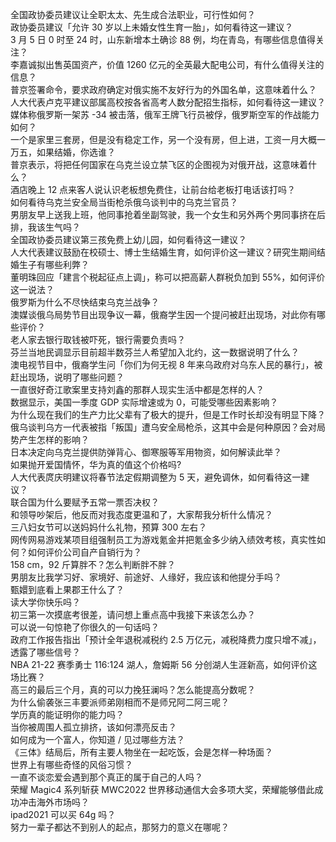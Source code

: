 全国政协委员建议让全职太太、先生成合法职业，可行性如何？  
政协委员建议「允许 30 岁以上未婚女性生育一胎」，如何看待这一建议？  
3 月 5 日 0 时至 24 时，山东新增本土确诊 88 例，均在青岛，有哪些信息值得关注？  
李嘉诚拟出售英国资产，价值 1260 亿元的全英最大配电公司，有什么值得关注的信息？  
普京签署命令，要求政府确定对俄实施不友好行为的外国名单，这意味着什么？  
人大代表卢克平建议部属高校按各省高考人数分配招生指标，如何看待这一建议？  
媒体称俄罗斯一架苏 -34 被击落，俄军王牌飞行员被俘，俄罗斯空军的作战能力如何？  
一个是家里三套房，但是没有稳定工作，另一个没有房，但上进，工资一月大概一万五，如果结婚，你选谁？  
普京表示，将把任何国家在乌克兰设立禁飞区的企图视为对俄开战，这意味着什么？  
酒店晚上 12 点来客人说认识老板想免费住，让前台给老板打电话该打吗？  
如何看待乌克兰安全局当街枪杀俄乌谈判中的乌克兰官员？  
男朋友早上送我上班，他同事抢着坐副驾驶，我一个女生和另外两个男同事挤在后排，我该生气吗？  
全国政协委员建议第三孩免费上幼儿园，如何看待这一建议？  
人大代表建议鼓励在校硕士、博士生结婚生育，如何评价这一建议？研究生期间结婚生子有哪些利弊？  
董明珠回应「建言个税起征点上调」，称可以把高薪人群税负加到 55%，如何评价这一说法？  
俄罗斯为什么不尽快结束乌克兰战争？  
澳媒谈俄乌局势节目出现争议一幕，俄裔学生因一个提问被赶出现场，对此你有哪些评价？  
老人家去银行取钱被吓死，银行需要负责吗？  
芬兰当地民调显示目前超半数芬兰人希望加入北约，这一数据说明了什么？  
澳电视节目中，俄裔学生问「你们为何无视 8 年来乌政府对乌东人民的暴行」，被赶出现场，说明了哪些问题？  
一直很好奇江歌案里支持刘鑫的那群人现实生活中都是怎样的人？  
数据显示，美国一季度 GDP 实际增速或为 0，可能受哪些因素影响？  
为什么现在我们的生产力比父辈有了极大的提升，但是工作时长却没有明显下降？  
俄乌谈判乌方一代表被指「叛国」遭乌安全局枪杀，这其中会是何种原因？会对局势产生怎样的影响？  
日本决定向乌克兰提供防弹背心、御寒服等军用物资，如何解读此举？  
如果抛开爱国情怀，华为真的值这个价格吗?  
人大代表庹庆明建议将春节法定假期调整为 5 天，避免调休，如何看待这一建议？  
联合国为什么要赋予五常一票否决权？  
和领导吵架后，他反而对我态度更温和了，大家帮我分析什么情况？  
三八妇女节可以送妈妈什么礼物，预算 300 左右？  
网传网易游戏某项目组强制员工为游戏氪金并把氪金多少纳入绩效考核，真实性如何？如何评价公司自产自销行为？  
158 cm，92 斤算胖不？怎么判断胖不胖？  
男朋友比我学习好、家境好、前途好、人缘好，我应该和他提分手吗？  
甄嬛到底看上果郡王什么了？  
读大学你快乐吗？  
初三第一次摸底考很差，请问想上重点高中我接下来该怎么办？  
可以说一句惊艳了你很久的一句话吗？  
政府工作报告指出「预计全年退税减税约 2.5 万亿元，减税降费力度只增不减」，透露了哪些信号？  
NBA 21-22 赛季勇士 116:124 湖人，詹姆斯 56 分创湖人生涯新高，如何评价这场比赛？  
高三的最后三个月，真的可以力挽狂澜吗？怎么能提高分数呢？  
为什么偷袭张三丰要派师弟刚相而不是师兄阿二阿三呢？  
学历真的能证明你的能力吗？  
当你被周围人孤立排挤，该如何漂亮反击？  
如何成为一个富人，你知道 / 见过哪些方法？  
《三体》结局后，所有主要人物坐在一起吃饭，会是怎样一种场面？  
世界上有哪些奇怪的风俗习惯？  
一直不谈恋爱会遇到那个真正的属于自己的人吗？  
荣耀 Magic4 系列斩获 MWC2022 世界移动通信大会多项大奖，荣耀能够借此成功冲击海外市场吗？  
ipad2021 可以买 64g 吗？  
努力一辈子都达不到别人的起点，那努力的意义在哪呢？  
